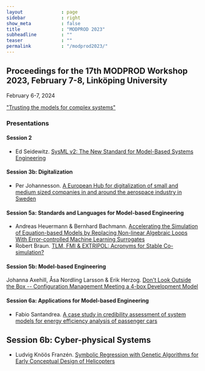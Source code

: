 ```yaml
---
layout              : page
sidebar             : right
show_meta           : false
title               : "MODPROD 2023"
subheadline         : ""
teaser              : ""
permalink           : "/modprod2023/"
---
```


## Proceedings for the 17th MODPROD Workshop 2023, February 7-8, Link&#246;ping University
February 6-7, 2024


["Trusting the models for complex systems"](https://wcc.ep.liu.se/index.php/MODPROD/issue/view/34)

### Presentations

#### Session 2

-   Ed Seidewitz. [SysML v2: The New Standard for Model-Based Systems Engineering](https://wcc.ep.liu.se/index.php/MODPROD/article/view/1028)

#### Session 3b: Digitalization

-   Per Johannesson. [A European Hub for digitalization of small and medium sized companies in and around the aerospace industry in Sweden](https://wcc.ep.liu.se/index.php/MODPROD/article/view/1059)

#### Session 5a: Standards and Languages for Model-based Engineering

-   Andreas Heuermann & Bernhard Bachmann. [Accelerating the Simulation of Equation-based Models by Replacing Non-linear Algebraic Loops With Error-controlled Machine Learning Surrogates](https://wcc.ep.liu.se/index.php/MODPROD/article/view/1061)
-   Robert Braun. [TLM, FMI & EXTRIPOL: Acronyms for Stable Co-simulation?](https://wcc.ep.liu.se/index.php/MODPROD/article/view/1060)

#### Session 5b: Model-based Engineering

Johanna Axehill, &#197;sa Nordling Larsson & Erik Herzog. [Don't Look Outside the Box -- Configuration Management Meeting a 4-box Development Model](https://wcc.ep.liu.se/index.php/MODPROD/article/view/1062)

#### Session 6a: Applications for Model-based Engineering

-   Fabio Santandrea. [A case study in credibility assessment of system models for energy efficiency analysis of passenger cars](https://wcc.ep.liu.se/index.php/MODPROD/article/view/1063)

Session 6b: Cyber-physical Systems
----------------------------------

-   Ludvig Kn&#246;&#246;s Franz&eacute;n. [Symbolic Regression with Genetic Algorithms for Early Conceptual Design of Helicopters](https://wcc.ep.liu.se/index.php/MODPROD/article/view/1064)